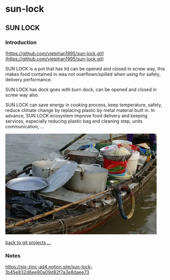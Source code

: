 # sun-lock

## SUN LOCK

### Introduction

[https://github.com/vietphan1995/sun-lock.git](https://github.com/vietphan1995/sun-lock.git)

SUN LOCK is a pot that has lid can be opened and closed in screw way, this makes food contained in was not overflown/spilled when using for safety, delivery performance.

SUN LOCK has dock goes with burn dock, can be opened and closed in screw way also.

SUN LOCK can save energy in cooking process, keep temperature, safety, reduce climate change by replacing plastic by metal material built in. In advance, SUN LOCK ecosystem improve food delivery and keeping services, especially reducing plastic bag and cleaning step, units communication, …

![image.png](image.png)

[back to git projects …](https://github.com/vietphan1995/projects)

### Notes
https://six-zinc-ad4.notion.site/sun-lock-1b45e832d6ee80a09d82f7a3e8daee73